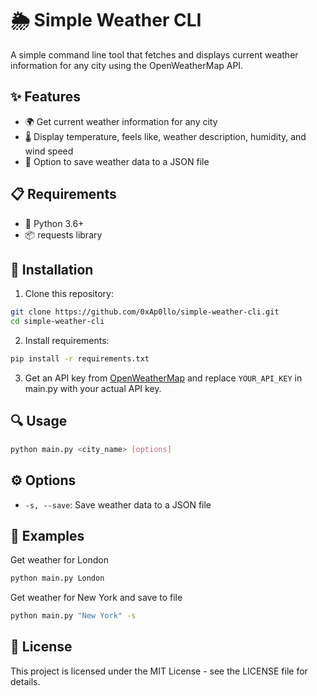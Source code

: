 # 🌦️ Simple Weather CLI

A simple command line tool that fetches and displays current weather information for any city using the OpenWeatherMap API.

## ✨ Features

- 🌍 Get current weather information for any city
- 🌡️ Display temperature, feels like, weather description, humidity, and wind speed
- 💾 Option to save weather data to a JSON file

## 📋 Requirements

- 🐍 Python 3.6+
- 📦 requests library

## 🚀 Installation

1. Clone this repository:
```bash
git clone https://github.com/0xAp0llo/simple-weather-cli.git
cd simple-weather-cli
```

2. Install requirements:
```bash
pip install -r requirements.txt
```

3. Get an API key from [OpenWeatherMap](https://openweathermap.org/api) and replace `YOUR_API_KEY` in main.py with your actual API key.

## 🔍 Usage
```bash
python main.py <city_name> [options]
```

## ⚙️ Options

- `-s, --save`: Save weather data to a JSON file

## 📝 Examples

Get weather for London
```bash
python main.py London
```

Get weather for New York and save to file
```bash
python main.py "New York" -s
```

## 📄 License

This project is licensed under the MIT License - see the LICENSE file for details.
